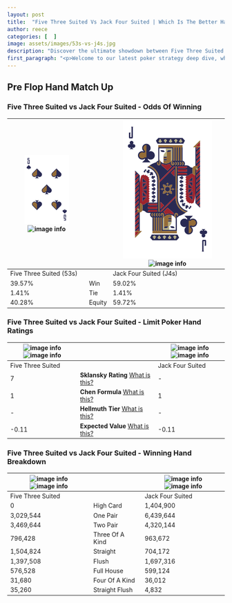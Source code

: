 ```yaml
---
layout: post
title:  "Five Three Suited Vs Jack Four Suited | Which Is The Better Hand In Poker? A Complete Guide"
author: reece
categories: [  ]
image: assets/images/53s-vs-j4s.jpg
description: "Discover the ultimate showdown between Five Three Suited and Jack Four Suited in poker! Uncover the odds, strategies, and scenarios where one hand triumphs over the other. Get ready to up your poker game with this thrilling analysis."
first_paragraph: "<p>Welcome to our latest poker strategy deep dive, where we're pitting two distinct hands against each other in a high-stakes showdown: Five Three Suited vs Jack Four Suited.</p><p>In the dynamic world of poker, every decision counts, and knowing which hand holds the upper hand is key to your success at the table.</p><p>In this article, we'll dissect these two hands, explore the scenarios where one dominates the other, and equip you with the knowledge to make strategic choices that can tip the odds in your favor.</p><p>Get ready to unravel the intriguing dynamics of these poker hands and elevate your game to new heights.</p>"
---
```




[comment]: # (sp0)

## Pre Flop Hand Match Up

<div class="table hand-ratings" markdown="1"> 



### Five Three Suited vs Jack Four Suited - Odds Of Winning


    
| ![image info](assets/images/hand1/5.png) ![image info](assets/images/hand1/3s.png) |  | ![image info](assets/images/hand2/J.png) ![image info](assets/images/hand2/4s.png) |
| -------- | -------- | -------- |
| Five Three Suited (53s) |  | Jack Four Suited (J4s) |
| 39.57% | Win | 59.02% |
| 1.41% | Tie | 1.41% |
| 40.28% | Equity | 59.72% |




[comment]: # (sp1)



### Five Three Suited vs Jack Four Suited - Limit Poker Hand Ratings


    
| ![image info](https://www.riverpairs.com/assets/images/hand1/5.png) ![image info](https://www.riverpairs.com/assets/images/hand1/3s.png) |  | ![image info](https://www.riverpairs.com/assets/images/hand2/J.png) ![image info](https://www.riverpairs.com/assets/images/hand2/4s.png) |
| -------- | -------- | -------- |
| Five Three Suited |  | Jack Four Suited |
| 7 | **Sklansky Rating** [What is this?](/sklansky-rating-explained) | - |
| 1 | **Chen Formula** [What is this?](/chen-formula-explained) | 1 |
| - | **Hellmuth Tier** [What is this?](/Hellmuth-tier-explained) | - |
| -0.11 | **Expected Value** [What is this?](/expected-value-explained) | -0.11 |




[comment]: # (sp2)



### Five Three Suited vs Jack Four Suited - Winning Hand Breakdown


    
| ![image info](https://www.riverpairs.com/assets/images/hand1/5.png) ![image info](https://www.riverpairs.com/assets/images/hand1/3s.png) |  | ![image info](https://www.riverpairs.com/assets/images/hand2/J.png) ![image info](https://www.riverpairs.com/assets/images/hand2/4s.png) |
| -------- | -------- | -------- |
| Five Three Suited |  | Jack Four Suited |
| 0 | High Card | 1,404,900 |
| 3,029,544 | One Pair | 6,439,644 |
| 3,469,644 | Two Pair | 4,320,144 |
| 796,428 | Three Of A Kind | 963,672 |
| 1,504,824 | Straight | 704,172 |
| 1,397,508 | Flush | 1,697,316 |
| 576,528 | Full House | 599,124 |
| 31,680 | Four Of A Kind | 36,012 |
| 35,260 | Straight Flush | 4,832 |




[comment]: # (sp3)



</div>

[comment]: # (sp4)



[comment]: # (sp5)

